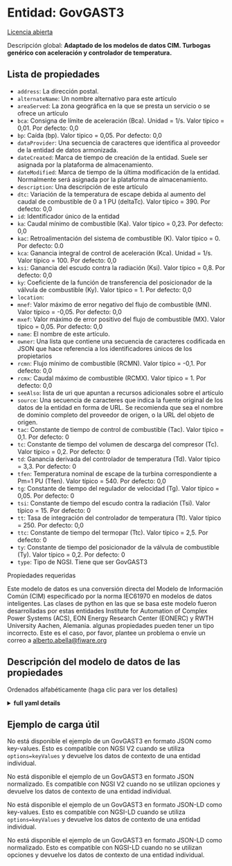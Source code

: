 Entidad: GovGAST3  
=================  
[Licencia abierta](https://github.com/smart-data-models//dataModel.EnergyCIM/blob/master/GovGAST3/LICENSE.md)  
Descripción global: **Adaptado de los modelos de datos CIM. Turbogas genérico con aceleración y controlador de temperatura.**  

## Lista de propiedades  

- `address`: La dirección postal.  - `alternateName`: Un nombre alternativo para este artículo  - `areaServed`: La zona geográfica en la que se presta un servicio o se ofrece un artículo  - `bca`: Consigna de límite de aceleración (Bca).  Unidad = 1/s.  Valor típico = 0,01. Por defecto: 0,0  - `bp`: Caída (bp).  Valor típico = 0,05. Por defecto: 0,0  - `dataProvider`: Una secuencia de caracteres que identifica al proveedor de la entidad de datos armonizada.  - `dateCreated`: Marca de tiempo de creación de la entidad. Suele ser asignada por la plataforma de almacenamiento.  - `dateModified`: Marca de tiempo de la última modificación de la entidad. Normalmente será asignada por la plataforma de almacenamiento.  - `description`: Una descripción de este artículo  - `dtc`: Variación de la temperatura de escape debida al aumento del caudal de combustible de 0 a 1 PU (deltaTc).  Valor típico = 390. Por defecto: 0,0  - `id`: Identificador único de la entidad  - `ka`: Caudal mínimo de combustible (Ka).  Valor típico = 0,23. Por defecto: 0,0  - `kac`: Retroalimentación del sistema de combustible (K).  Valor típico = 0. Por defecto: 0.0  - `kca`: Ganancia integral de control de aceleración (Kca). Unidad = 1/s.  Valor típico = 100. Por defecto: 0,0  - `ksi`: Ganancia del escudo contra la radiación (Ksi).  Valor típico = 0,8. Por defecto: 0,0  - `ky`: Coeficiente de la función de transferencia del posicionador de la válvula de combustible (Ky).  Valor típico = 1. Por defecto: 0,0  - `location`:   - `mnef`: Valor máximo de error negativo del flujo de combustible (MN).  Valor típico = -0,05. Por defecto: 0,0  - `mxef`: Valor máximo de error positivo del flujo de combustible (MX).  Valor típico = 0,05. Por defecto: 0,0  - `name`: El nombre de este artículo.  - `owner`: Una lista que contiene una secuencia de caracteres codificada en JSON que hace referencia a los identificadores únicos de los propietarios  - `rcmn`: Flujo mínimo de combustible (RCMN).  Valor típico = -0,1. Por defecto: 0,0  - `rcmx`: Caudal máximo de combustible (RCMX).  Valor típico = 1. Por defecto: 0,0  - `seeAlso`: lista de uri que apuntan a recursos adicionales sobre el artículo  - `source`: Una secuencia de caracteres que indica la fuente original de los datos de la entidad en forma de URL. Se recomienda que sea el nombre de dominio completo del proveedor de origen, o la URL del objeto de origen.  - `tac`: Constante de tiempo de control de combustible (Tac).  Valor típico = 0,1. Por defecto: 0  - `tc`: Constante de tiempo del volumen de descarga del compresor (Tc).  Valor típico = 0,2. Por defecto: 0  - `td`: Ganancia derivada del controlador de temperatura (Td).  Valor típico = 3,3. Por defecto: 0  - `tfen`: Temperatura nominal de escape de la turbina correspondiente a Pm=1 PU (Tfen).  Valor típico = 540. Por defecto: 0,0  - `tg`: Constante de tiempo del regulador de velocidad (Tg).  Valor típico = 0,05. Por defecto: 0  - `tsi`: Constante de tiempo del escudo contra la radiación (Tsi).  Valor típico = 15. Por defecto: 0  - `tt`: Tasa de integración del controlador de temperatura (Tt).  Valor típico = 250. Por defecto: 0,0  - `ttc`: Constante de tiempo del termopar (Ttc).  Valor típico = 2,5. Por defecto: 0  - `ty`: Constante de tiempo del posicionador de la válvula de combustible (Ty).  Valor típico = 0,2. Por defecto: 0  - `type`: Tipo de NGSI. Tiene que ser GovGAST3    
Propiedades requeridas  
Este modelo de datos es una conversión directa del Modelo de Información Común (CIM) especificado por la norma IEC61970 en modelos de datos inteligentes. Las clases de python en las que se basa este modelo fueron desarrolladas por estas entidades Institute for Automation of Complex Power Systems (ACS), EON Energy Research Center (EONERC) y RWTH University Aachen, Alemania. algunas propiedades pueden tener un tipo incorrecto. Este es el caso, por favor, plantee un problema o envíe un correo a alberto.abella@fiware.org  
## Descripción del modelo de datos de las propiedades  
Ordenados alfabéticamente (haga clic para ver los detalles)  
<details><summary><strong>full yaml details</strong></summary>    
```yaml  
GovGAST3:    
  description: 'Adapted from CIM data models. Generic turbogas with acceleration and temperature controller.'    
  properties:    
    address:    
      description: 'The mailing address.'    
      properties:    
        addressCountry:    
          description: 'Property. The country. For example, Spain. Model:''https://schema.org/Text'''    
          type: string    
        addressLocality:    
          description: 'Property. The locality in which the street address is, and which is in the region. Model:''https://schema.org/Text'''    
          type: string    
        addressRegion:    
          description: 'Property. The region in which the locality is, and which is in the country. Model:''https://schema.org/Text'''    
          type: string    
        areaServed:    
          description: 'Property. The geographic area where a service or offered item is provided. Model:''https://schema.org/Text'''    
          type: string    
        postOfficeBoxNumber:    
          description: 'Property. The post office box number for PO box addresses. For example, Spain. Model:''https://schema.org/Text'''    
          type: string    
        postalCode:    
          description: 'Property. The postal code. For example, Spain. Model:''https://schema.org/Text'''    
          type: string    
        streetAddress:    
          description: 'Property. The street address. Model:''https://schema.org/Text'''    
          type: string    
      type: Property    
    alternateName:    
      description: 'An alternative name for this item'    
      type: Property    
    areaServed:    
      description: 'The geographic area where a service or offered item is provided'    
      type: Property    
      x-ngsi:    
        model: https://schema.org/Text    
    bca:    
      description: 'Acceleration limit set-point (Bca).  Unit = 1/s.  Typical Value = 0.01. Default: 0.0'    
      type: number    
      x-ngsi:    
        model: https://schema.org/Number    
    bp:    
      description: 'Droop (bp).  Typical Value = 0.05. Default: 0.0'    
      type: number    
      x-ngsi:    
        model: https://schema.org/Number    
    dataProvider:    
      description: 'A sequence of characters identifying the provider of the harmonised data entity.'    
      type: Property    
    dateCreated:    
      description: 'Entity creation timestamp. This will usually be allocated by the storage platform.'    
      format: date-time    
      type: Property    
    dateModified:    
      description: 'Timestamp of the last modification of the entity. This will usually be allocated by the storage platform.'    
      format: date-time    
      type: Property    
    description:    
      description: 'A description of this item'    
      type: Property    
    dtc:    
      description: 'Exhaust temperature variation due to fuel flow increasing from 0 to 1 PU (deltaTc).  Typical Value = 390. Default: 0.0'    
      type: number    
      x-ngsi:    
        model: https://schema.org/Number    
    id:    
      anyOf: &govgast3_-_properties_-_owner_-_items_-_anyof    
        - description: 'Property. Identifier format of any NGSI entity'    
          maxLength: 256    
          minLength: 1    
          pattern: ^[\w\-\.\{\}\$\+\*\[\]`|~^@!,:\\]+$    
          type: string    
        - description: 'Property. Identifier format of any NGSI entity'    
          format: uri    
          type: string    
      description: 'Unique identifier of the entity'    
      type: Property    
    ka:    
      description: 'Minimum fuel flow (Ka).  Typical Value = 0.23. Default: 0.0'    
      type: number    
      x-ngsi:    
        model: https://schema.org/Number    
    kac:    
      description: 'Fuel system feedback (K).  Typical Value = 0. Default: 0.0'    
      type: number    
      x-ngsi:    
        model: https://schema.org/Number    
    kca:    
      description: 'Acceleration control integral gain (Kca). Unit = 1/s.  Typical Value = 100. Default: 0.0'    
      type: number    
      x-ngsi:    
        model: https://schema.org/Number    
    ksi:    
      description: 'Gain of radiation shield (Ksi).  Typical Value = 0.8. Default: 0.0'    
      type: number    
      x-ngsi:    
        model: https://schema.org/Number    
    ky:    
      description: 'Coefficient of transfer function of fuel valve positioner (Ky).  Typical Value = 1. Default: 0.0'    
      type: number    
      x-ngsi:    
        model: https://schema.org/Number    
    location:    
      $id: https://geojson.org/schema/Geometry.json    
      $schema: "http://json-schema.org/draft-07/schema#"    
      oneOf:    
        - properties:    
            bbox:    
              items:    
                type: number    
              minItems: 4    
              type: array    
            coordinates:    
              items:    
                type: number    
              minItems: 2    
              type: array    
            type:    
              enum:    
                - Point    
              type: string    
          required:    
            - type    
            - coordinates    
          title: 'GeoJSON Point'    
          type: object    
        - properties:    
            bbox:    
              items:    
                type: number    
              minItems: 4    
              type: array    
            coordinates:    
              items:    
                items:    
                  type: number    
                minItems: 2    
                type: array    
              minItems: 2    
              type: array    
            type:    
              enum:    
                - LineString    
              type: string    
          required:    
            - type    
            - coordinates    
          title: 'GeoJSON LineString'    
          type: object    
        - properties:    
            bbox:    
              items:    
                type: number    
              minItems: 4    
              type: array    
            coordinates:    
              items:    
                items:    
                  items:    
                    type: number    
                  minItems: 2    
                  type: array    
                minItems: 4    
                type: array    
              type: array    
            type:    
              enum:    
                - Polygon    
              type: string    
          required:    
            - type    
            - coordinates    
          title: 'GeoJSON Polygon'    
          type: object    
        - properties:    
            bbox:    
              items:    
                type: number    
              minItems: 4    
              type: array    
            coordinates:    
              items:    
                items:    
                  type: number    
                minItems: 2    
                type: array    
              type: array    
            type:    
              enum:    
                - MultiPoint    
              type: string    
          required:    
            - type    
            - coordinates    
          title: 'GeoJSON MultiPoint'    
          type: object    
        - properties:    
            bbox:    
              items:    
                type: number    
              minItems: 4    
              type: array    
            coordinates:    
              items:    
                items:    
                  items:    
                    type: number    
                  minItems: 2    
                  type: array    
                minItems: 2    
                type: array    
              type: array    
            type:    
              enum:    
                - MultiLineString    
              type: string    
          required:    
            - type    
            - coordinates    
          title: 'GeoJSON MultiLineString'    
          type: object    
        - properties:    
            bbox:    
              items:    
                type: number    
              minItems: 4    
              type: array    
            coordinates:    
              items:    
                items:    
                  items:    
                    items:    
                      type: number    
                    minItems: 2    
                    type: array    
                  minItems: 4    
                  type: array    
                type: array    
              type: array    
            type:    
              enum:    
                - MultiPolygon    
              type: string    
          required:    
            - type    
            - coordinates    
          title: 'GeoJSON MultiPolygon'    
          type: object    
      title: 'GeoJSON Geometry'    
    mnef:    
      description: 'Fuel flow maximum negative error value (MN).  Typical Value = -0.05. Default: 0.0'    
      type: number    
      x-ngsi:    
        model: https://schema.org/Number    
    mxef:    
      description: 'Fuel flow maximum positive error value (MX).  Typical Value = 0.05. Default: 0.0'    
      type: number    
      x-ngsi:    
        model: https://schema.org/Number    
    name:    
      description: 'The name of this item.'    
      type: Property    
    owner:    
      description: 'A List containing a JSON encoded sequence of characters referencing the unique Ids of the owner(s)'    
      items:    
        anyOf: *govgast3_-_properties_-_owner_-_items_-_anyof    
        description: 'Property. Unique identifier of the entity'    
      type: Property    
    rcmn:    
      description: 'Minimum fuel flow (RCMN).  Typical Value = -0.1. Default: 0.0'    
      type: number    
      x-ngsi:    
        model: https://schema.org/Number    
    rcmx:    
      description: 'Maximum fuel flow (RCMX).  Typical Value = 1. Default: 0.0'    
      type: number    
      x-ngsi:    
        model: https://schema.org/Number    
    seeAlso:    
      description: 'list of uri pointing to additional resources about the item'    
      oneOf:    
        - items:    
            - format: uri    
              type: string    
          minItems: 1    
          type: array    
        - format: uri    
          type: string    
      type: Property    
    source:    
      description: 'A sequence of characters giving the original source of the entity data as a URL. Recommended to be the fully qualified domain name of the source provider, or the URL to the source object.'    
      type: Property    
    tac:    
      description: 'Fuel control time constant (Tac).  Typical Value = 0.1. Default: 0'    
      type: number    
      x-ngsi:    
        model: https://schema.org/Number    
    tc:    
      description: 'Compressor discharge volume time constant (Tc).  Typical Value = 0.2. Default: 0'    
      type: number    
      x-ngsi:    
        model: https://schema.org/Number    
    td:    
      description: 'Temperature controller derivative gain (Td).  Typical Value = 3.3. Default: 0'    
      type: number    
      x-ngsi:    
        model: https://schema.org/Number    
    tfen:    
      description: 'Turbine rated exhaust temperature correspondent to Pm=1 PU (Tfen).  Typical Value = 540. Default: 0.0'    
      type: number    
      x-ngsi:    
        model: https://schema.org/Number    
    tg:    
      description: 'Time constant of speed governor (Tg).  Typical Value = 0.05. Default: 0'    
      type: number    
      x-ngsi:    
        model: https://schema.org/Number    
    tsi:    
      description: 'Time constant of radiation shield (Tsi).  Typical Value = 15. Default: 0'    
      type: number    
      x-ngsi:    
        model: https://schema.org/Number    
    tt:    
      description: 'Temperature controller integration rate (Tt).  Typical Value = 250. Default: 0.0'    
      type: number    
      x-ngsi:    
        model: https://schema.org/Number    
    ttc:    
      description: 'Time constant of thermocouple (Ttc).  Typical Value = 2.5. Default: 0'    
      type: number    
      x-ngsi:    
        model: https://schema.org/Number    
    ty:    
      description: 'Time constant of fuel valve positioner (Ty).  Typical Value = 0.2. Default: 0'    
      type: number    
      x-ngsi:    
        model: https://schema.org/Number    
    type:    
      description: 'NGSI type. It has to be GovGAST3'    
      enum:    
        - GovGAST3    
      type: Property    
  required: []    
  type: object    
```  
</details>    
## Ejemplo de carga útil  
No está disponible el ejemplo de un GovGAST3 en formato JSON como key-values. Esto es compatible con NGSI V2 cuando se utiliza `options=keyValues` y devuelve los datos de contexto de una entidad individual.  
No está disponible el ejemplo de un GovGAST3 en formato JSON normalizado. Es compatible con NGSI V2 cuando no se utilizan opciones y devuelve los datos de contexto de una entidad individual.  
No está disponible el ejemplo de un GovGAST3 en formato JSON-LD como key-values. Esto es compatible con NGSI-LD cuando se utiliza `options=keyValues` y devuelve los datos de contexto de una entidad individual.  
No está disponible el ejemplo de un GovGAST3 en formato JSON-LD como normalizado. Esto es compatible con NGSI-LD cuando no se utilizan opciones y devuelve los datos de contexto de una entidad individual.  
